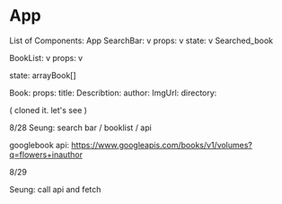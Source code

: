 # App 

List of Components:
App 
 SearchBar: v
  props: v
  state: v
    Searched_book

 BookList: v
 props: v 

 state:
   arrayBook[]

   Book:
     props:
     title:
     Describtion:
     author:
     ImgUrl:
     directory:
 

( cloned it. let's see )


8/28
Seung: search bar / booklist / api 

googlebook api:  https://www.googleapis.com/books/v1/volumes?q=flowers+inauthor


8/29

Seung: call api and fetch 

